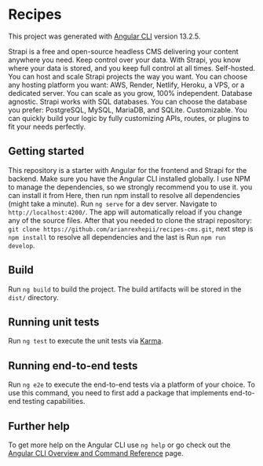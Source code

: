 # Recipes

This project was generated with [Angular CLI](https://github.com/angular/angular-cli) version 13.2.5.

Strapi is a free and open-source headless CMS delivering your content anywhere you need.
Keep control over your data. With Strapi, you know where your data is stored, and you keep full control at all times.
Self-hosted. You can host and scale Strapi projects the way you want. You can choose any hosting platform you want: AWS, Render, Netlify, Heroku, a VPS, or a dedicated server. You can scale as you grow, 100% independent.
Database agnostic. Strapi works with SQL databases. You can choose the database you prefer: PostgreSQL, MySQL, MariaDB, and SQLite.
Customizable. You can quickly build your logic by fully customizing APIs, routes, or plugins to fit your needs perfectly.

## Getting started
This repository is a starter with Angular for the frontend and Strapi for the backend.
Make sure you have the Angular CLI installed globally. I use NPM to manage the dependencies, so we strongly recommend you to use it. you can install it from Here, then run npm install to resolve all dependencies (might take a minute).
Run `ng serve` for a dev server. Navigate to `http://localhost:4200/`. The app will automatically reload if you change any of the source files.
After that you needed to clone the strapi repository: ` git clone https://github.com/arianrexhepii/recipes-cms.git `, next step is `npm install` to resolve all dependencies and the last is Run `npm run develop`.


## Build

Run `ng build` to build the project. The build artifacts will be stored in the `dist/` directory.

## Running unit tests

Run `ng test` to execute the unit tests via [Karma](https://karma-runner.github.io).

## Running end-to-end tests

Run `ng e2e` to execute the end-to-end tests via a platform of your choice. To use this command, you need to first add a package that implements end-to-end testing capabilities.

## Further help

To get more help on the Angular CLI use `ng help` or go check out the [Angular CLI Overview and Command Reference](https://angular.io/cli) page.
